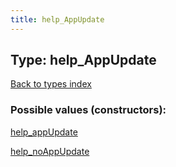 ```yaml
---
title: help_AppUpdate
---
```

## Type: help\_AppUpdate  
[Back to types index](index.md)



### Possible values (constructors):

[help\_appUpdate](../constructors/help_appUpdate.md)  

[help\_noAppUpdate](../constructors/help_noAppUpdate.md)  

